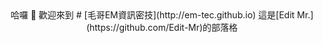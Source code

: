 <center>
哈囉 👋 歡迎來到
# [毛哥EM資訊密技](http://em-tec.github.io)
  這是[Edit Mr.](https://github.com/Edit-Mr)的部落格
  </center>

